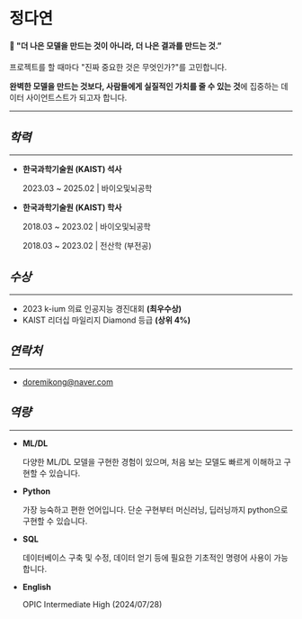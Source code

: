 # 정다연

<aside>

#### 👋 "더 나은 모델을 만드는 것이 아니라, 더 나은 결과를 만드는 것.”


프로젝트를 할 때마다 "진짜 중요한 것은 무엇인가?"를 고민합니다. 

**완벽한 모델을 만드는 것보다, 사람들에게 실질적인 가치를 줄 수 있는 것**에 집중하는 데이터 사이언트스트가 되고자 합니다.

</aside>

---

## *학력*

---

- **한국과학기술원 (KAIST) 석사**
    
    2023.03 ~ 2025.02  |  바이오및뇌공학
    
- **한국과학기술원 (KAIST) 학사**
    
    2018.03 ~ 2023.02  |  바이오및뇌공학
    
    2018.03 ~ 2023.02  |  전산학 (부전공)
    

## *수상*

---

- 2023 k-ium 의료 인공지능 경진대회 **(최우수상)**
- KAIST 리더십 마일리지 Diamond 등급 **(상위 4%)**

## *연락처*

---

- doremikong@naver.com

## *역량*

---

- **ML/DL**
    
    다양한 ML/DL 모델을 구현한 경험이 있으며, 처음 보는 모델도 빠르게 이해하고 구현할 수 있습니다. 
    
- **Python**
    
    가장 능숙하고 편한 언어입니다. 단순 구현부터 머신러닝, 딥러닝까지 python으로 구현할 수 있습니다.
  
- **SQL**

    데이터베이스 구축 및 수정, 데이터 얻기 등에 필요한 기초적인 명령어 사용이 가능합니다.
    
- **English**
    
    OPIC Intermediate High (2024/07/28)
